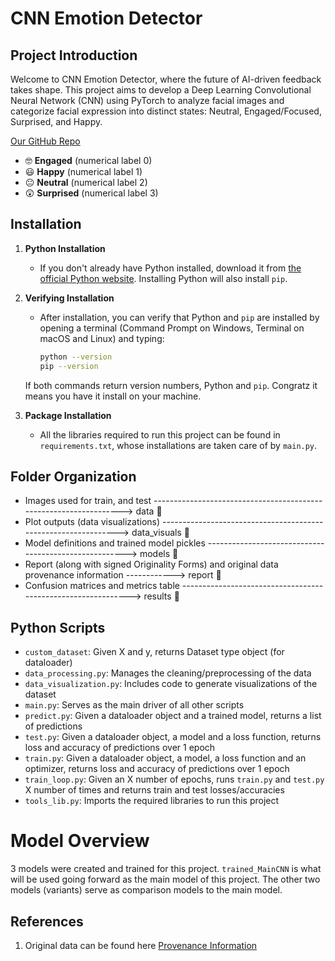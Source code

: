 # CNN Emotion Detector

## Project Introduction

Welcome to CNN Emotion Detector, where the future of AI-driven feedback takes shape. This project aims to develop a Deep Learning Convolutional Neural Network (CNN) using PyTorch to analyze facial images and categorize facial expression into distinct states: Neutral, Engaged/Focused, Surprised, and Happy.

[Our GitHub Repo](https://github.com/loaidieu/CNN-Emotion-Dectector)

- :nerd_face: **Engaged** (numerical label 0)
- :smiley: **Happy** (numerical label 1)
- :neutral_face: **Neutral** (numerical label 2)
- :astonished: **Surprised** (numerical label 3)


## Installation

1. **Python Installation**
   - If you don't already have Python installed, download it from [the official Python website](https://www.python.org/downloads/). Installing Python will also install `pip`.

2. **Verifying Installation**
   - After installation, you can verify that Python and `pip` are installed by opening a terminal (Command Prompt on Windows, Terminal on macOS and Linux) and typing:
     ```bash
     python --version
     pip --version
     ```
   If both commands return version numbers, Python and `pip`. Congratz it means you have it install on your machine.

3. **Package Installation**
   - All the libraries required to run this project can be found in `requirements.txt`, whose installations are taken care of by `main.py`.


## Folder Organization
- Images used for train, and test ------------------------------------------------------------------> data :file_folder:
- Plot outputs (data visualizations) ---------------------------------------------------------------> data_visuals :file_folder:
- Model definitions and trained model pickles ------------------------------------------------------> models :file_folder:
- Report (along with signed Originality Forms) and original data provenance information ------------> report :file_folder:
- Confusion matrices and metrics table -------------------------------------------------------------> results :file_folder:


## Python Scripts
- `custom_dataset`: Given X and y, returns Dataset type object (for dataloader)
- `data_processing.py`: Manages the cleaning/preprocessing of the data
- `data_visualization.py`: Includes code to generate visualizations of the dataset
- `main.py`: Serves as the main driver of all other scripts
- `predict.py`: Given a dataloader object and a trained model, returns a list of predictions
- `test.py`: Given a dataloader object, a model and a loss function, returns loss and accuracy of predictions over 1 epoch
- `train.py`: Given a dataloader object, a model, a loss function and an optimizer, returns loss and accuracy of predictions over 1 epoch
- `train_loop.py`: Given an X number of epochs, runs `train.py` and `test.py` X number of times and returns train and test losses/accuracies
- `tools_lib.py`: Imports the required libraries to run this project


# Model Overview
3 models were created and trained for this project. `trained_MainCNN` is what will be used going forward as the main model of this project. The other two models (variants) serve as comparison models to the main model. 


## References
1. Original data can be found here [Provenance Information](https://www.kaggle.com/datasets/ananthu017/emotion-detection-fer?rvi=1)